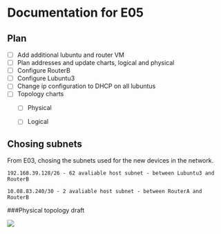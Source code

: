 # Documentation for E05

## Plan
- [ ] Add additional lubuntu and router VM
- [ ] Plan addresses and update charts, logical and physical
- [ ] Configure RouterB
- [ ] Configure Lubuntu3
- [ ] Change ip configuration to DHCP on all lubuntus
- [ ] Topology charts
	- [ ] Physical
	- [ ] Logical


## Chosing subnets
From E03, chosing the subnets used for the new devices in the network.

```
192.168.39.128/26 - 62 avaliable host subnet - between Lubuntu3 and RouterB

10.08.83.240/30 - 2 avaliable host subnet - between RouterA and RouterB
```

###Physical topology draft

![](/documentation/E04/CutoutNewAdditions.png)
